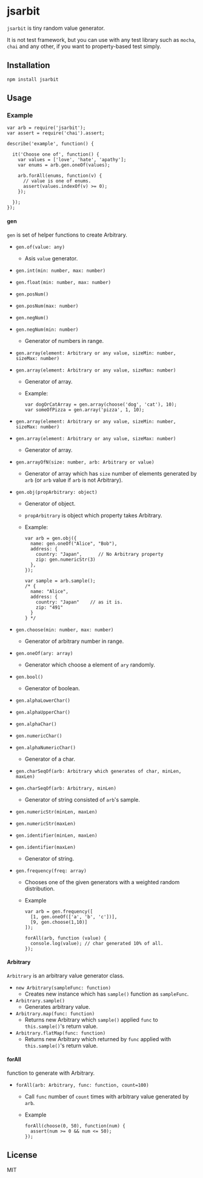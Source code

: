 # jsarbit
`jsarbit` is tiny random value generator.

It is not test framework, but you can use with any test library such as `mocha`, `chai` and any other, if you want to property-based test simply.

## Installation

```
npm install jsarbit
```

## Usage

### Example
```
var arb = require('jsarbit');
var assert = require('chai').assert;

describe('example', function() {

  it('Choose one of', function() {
    var values = ['love', 'hate', 'apathy'];
    var enums = arb.gen.oneOf(values);

    arb.forAll(enums, function(v) {
      // value is one of enums.
      assert(values.indexOf(v) >= 0);
    });

  });
});
```

#### gen
`gen` is set of helper functions to create Arbitrary.

* `gen.of(value: any)`
  - Asis `value` generator.


* `gen.int(min: number, max: number)`
* `gen.float(min: number, max: number)`
* `gen.posNum()`
* `gen.posNum(max: number)`
* `gen.negNum()`
* `gen.negNum(min: number)`
  - Generator of numbers in range.


* `gen.array(element: Arbitrary or any value, sizeMin: number, sizeMax: number)`
* `gen.array(element: Arbitrary or any value, sizeMax: number)`
  - Generator of array.
  - Example:

    ```
    var dogOrCatArray = gen.array(choose('dog', 'cat'), 10);
    var someOfPizza = gen.array('pizza', 1, 10);
    ```


* `gen.array(element: Arbitrary or any value, sizeMin: number, sizeMax: number)`
* `gen.array(element: Arbitrary or any value, sizeMax: number)`
  - Generator of array.


* `gen.arrayOfN(size: number, arb: Arbitrary or value)`
  - Generator of array which has `size` number of elements generated by `arb` (or `arb` value if `arb` is not Arbitrary).


* `gen.obj(propArbitrary: object)`
  - Generator of object.
  - `propArbitrary` is object which property takes Arbitrary.
  - Example:

    ```
    var arb = gen.obj({
      name: gen.oneOf("Alice", "Bob"),
      address: {
        country: "Japan",      // No Arbitrary property
        zip: gen.numericStr(3)
      },
    });

    var sample = arb.sample();
    /* {
      name: "Alice",
      address: {
        country: "Japan"    // as it is.
        zip: "491"
      }
    } */
    ```

* `gen.choose(min: number, max: number)`
  - Generator of arbitrary number in range.


* `gen.oneOf(ary: array)`
  - Generator which choose a element of `ary` randomly.


* `gen.bool()`
  - Generator of boolean.


* `gen.alphaLowerChar()`
* `gen.alphaUpperChar()`
* `gen.alphaChar()`
* `gen.numericChar()`
* `gen.alphaNumericChar()`
  - Generator of a char.


* `gen.charSeqOf(arb: Arbitrary which generates of char, minLen, maxLen)`
* `gen.charSeqOf(arb: Arbitrary, minLen)`
  - Generator of string consisted of `arb`'s sample.


* `gen.numericStr(minLen, maxLen)`
* `gen.numericStr(maxLen)`
* `gen.identifier(minLen, maxLen)`
* `gen.identifier(maxLen)`
  - Generator of string.


* `gen.frequency(freq: array)`
  - Chooses one of the given generators with a weighted random distribution.
  - Example

    ```
    var arb = gen.frequency([
      [1, gen.oneOf(['a', 'b', 'c'])],
      [9, gen.choose(1,10)]
    ]);

    forAll(arb, function (value) {
      console.log(value); // char generated 10% of all.
    });
    ```

#### Arbitrary
`Arbitrary` is an arbitrary value generator class.

* `new Arbitrary(sampleFunc: function)`
  - Creates new instance which has `sample()` function as `sampleFunc`.
* `Arbitrary.sample()`
  - Generates arbitrary value.
* `Arbitrary.map(func: function)`
  - Returns new Arbitrary which `sample()` applied `func` to `this.sample()`'s return value.
* `Arbitrary.flatMap(func: function)`
  - Returns new Arbitrary which returned by `func` applied with `this.sample()`'s return value.


#### forAll
function to generate with Arbitrary.

* `forAll(arb: Arbitrary, func: function, count=100)`
  - Call `func` number of `count` times with arbitrary value generated by `arb`.
  - Example

    ```
    forAll(choose(0, 50), function(num) {
      assert(num >= 0 && num <= 50);
    });
    ```


## License

MIT
